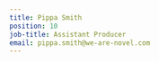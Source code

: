```yaml
---
title: Pippa Smith
position: 10
job-title: Assistant Producer
email: pippa.smith@we-are-novel.com
---
```


